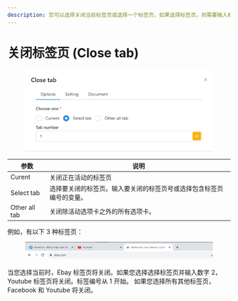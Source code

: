 ```yaml
---
description: 您可以选择关闭当前标签页或选择一个标签页，如果选择标签页，则需要输入标签页编号。
---
```


# 关闭标签页 (Close tab)

<figure><img src="../../.gitbook/assets/image (3) (1) (1) (1) (1) (1) (1) (1).png" alt=""><figcaption></figcaption></figure>

| 参数            | 说明                                 |
| ------------- | ---------------------------------- |
| Curent        | 关闭正在活动的标签页                         |
| Select tab    | 选择要关闭的标签页。输入要关闭的标签页号或选择包含标签页编号的变量。 |
| Other all tab | 关闭除活动选项卡之外的所有选项卡。                  |

例如，有以下 3 种标签页：

<figure><img src="../../.gitbook/assets/image (4) (1) (1) (1) (1) (1) (1) (1).png" alt=""><figcaption></figcaption></figure>

当您选择当前时，Ebay 标签页将关闭。如果您选择选择标签页并输入数字 2，Youtube 标签页将关闭。标签编号从 1 开始。 如果您选择所有其他标签页，Facebook 和 Youtube 将关闭。
